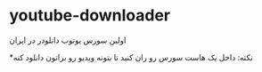 # youtube-downloader
اولین سورس یوتوب دانلودر در ایران



*نکته:
داخل یک هاست سورس رو ران کنید تا بتونه ویدیو رو براتون دانلود کنه
